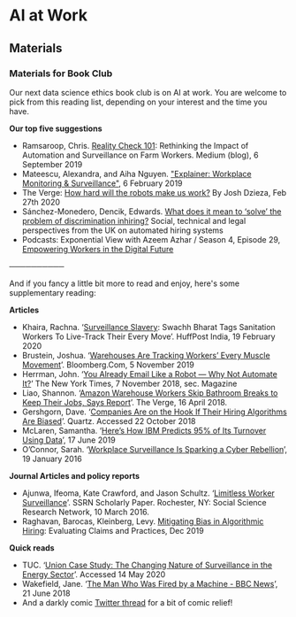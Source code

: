 AI at Work
==========

## Materials

### Materials for Book Club

Our next data science ethics book club is on AI at work. You are welcome to pick from this reading list, depending on your interest and the time you have.

**Our top five suggestions**

* Ramsaroop, Chris. [Reality Check 101](https://points.datasociety.net/reality-check-101-c6e501c3b9a3): Rethinking the Impact of Automation and Surveillance on Farm Workers. Medium (blog), 6 September 2019
* Mateescu, Alexandra, and Aiha Nguyen. ["Explainer: Workplace Monitoring & Surveillance"](https://datasociety.net/library/explainer-workplace-monitoring-surveillance/), 6 February 2019
* The Verge: [How hard will the robots make us work?](https://www.theverge.com/2020/2/27/21155254/automation-robots-unemployment-jobs-vs-human-google-amazon) By Josh Dzieza, Feb 27th 2020
* Sánchez-Monedero, Dencik, Edwards. [What does it mean to ‘solve’ the problem of discrimination inhiring?](https://dl.acm.org/doi/pdf/10.1145/3351095.3372849) Social, technical and legal perspectives from the UK on automated hiring systems
* Podcasts: Exponential View with Azeem Azhar / Season 4, Episode 29, [Empowering Workers in the Digital Future](https://hbr.org/podcast/2020/05/empowering-workers-in-the-digital-future)

──────────

And if you fancy a little bit more to read and enjoy, here's some supplementary reading:

**Articles**

* Khaira, Rachna. ‘[Surveillance Slavery](https://www.huffingtonpost.in/entry/swacch-bharat-tags-sanitation-workers-to-live-track-their-every-move_in_5e4c98a9c5b6b0f6bff11f9b): Swachh Bharat Tags Sanitation Workers To Live-Track Their Every Move’. HuffPost India, 19 February 2020
* Brustein, Joshua. ‘[Warehouses Are Tracking Workers’ Every Muscle Movement](https://www.bloomberg.com/news/articles/2019-11-05/am-i-being-tracked-at-work-plenty-of-warehouse-workers-are)’. Bloomberg.Com, 5 November 2019
* Herrman, John. ‘[You Already Email Like a Robot — Why Not Automate It?](https://www.nytimes.com/2018/11/07/magazine/you-already-email-like-a-robot-why-not-automate-it.html)’ The New York Times, 7 November 2018, sec. Magazine
* Liao, Shannon. ‘[Amazon Warehouse Workers Skip Bathroom Breaks to Keep Their Jobs, Says Report](https://www.theverge.com/2018/4/16/17243026/amazon-warehouse-jobs-worker-conditions-bathroom-breaks)’. The Verge, 16 April 2018.
* Gershgorn, Dave. ‘[Companies Are on the Hook If Their Hiring Algorithms Are Biased](https://qz.com/1427621/companies-are-on-the-hook-if-their-hiring-algorithms-are-biased/)’. Quartz. Accessed 22 October 2018
* McLaren, Samantha. ‘[Here’s How IBM Predicts 95% of Its Turnover Using Data](https://business.linkedin.com/talent-solutions/blog/artificial-intelligence/2019/IBM-predicts-95-percent-of-turnover-using-AI-and-data)’, 17 June 2019
* O’Connor, Sarah. ‘[Workplace Surveillance Is Sparking a Cyber Rebellion](https://www.ft.com/content/8c52aff6-bdda-11e5-9fdb-87b8d15baec2)’, 19 January 2016

**Journal Articles and policy reports**

* Ajunwa, Ifeoma, Kate Crawford, and Jason Schultz. ‘[Limitless Worker Surveillance](https://papers.ssrn.com/abstract=2746211)’. SSRN Scholarly Paper. Rochester, NY: Social Science Research Network, 10 March 2016.
* Raghavan, Barocas, Kleinberg, Levy. [Mitigating Bias in Algorithmic Hiring](https://arxiv.org/pdf/1906.09208.pdf): Evaluating Claims and Practices, Dec 2019

**Quick reads**

* TUC. ‘[Union Case Study: The Changing Nature of Surveillance in the Energy Sector](https://www.tuc.org.uk/workplace-guidance/case-studies/union-case-study-changing-nature-surveillance-energy-sector)’. Accessed 14 May 2020
* Wakefield, Jane. ‘[The Man Who Was Fired by a Machine - BBC News](https://www.bbc.com/news/technology-44561838)’, 21 June 2018
* And a darkly comic [Twitter thread](https://twitter.com/kmlefranc/status/1221869659139366912) for a bit of comic relief!
